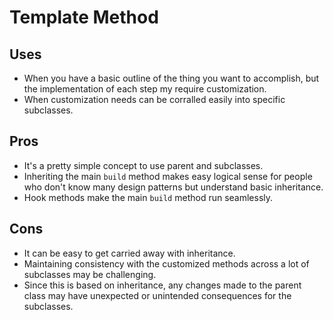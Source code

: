 # Template Method

## Uses
- When you have a basic outline of the thing you want to accomplish, but the implementation of each step my require customization.
- When customization needs can be corralled easily into specific subclasses.

## Pros
- It's a pretty simple concept to use parent and subclasses.
- Inheriting the main `build` method makes easy logical sense for people who don't know many design patterns but understand basic inheritance.
- Hook methods make the main `build` method run seamlessly.

## Cons
- It can be easy to get carried away with inheritance.
- Maintaining consistency with the customized methods across a lot of subclasses may be challenging.
- Since this is based on inheritance, any changes made to the parent class may have unexpected or unintended consequences for the subclasses.
